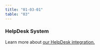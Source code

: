 ```yaml
---
title: "01-03-01"
table: "03"
---
```

### HelpDesk System

Learn more about [our HelpDesk integration.](#)
